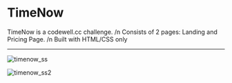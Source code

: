 # TimeNow 

TimeNow is a codewell.cc challenge.  /n
Consists of 2 pages: Landing and Pricing Page. /n
Built with HTML/CSS only
<hr>

![timenow_ss](https://user-images.githubusercontent.com/83810014/152327499-2470bfd8-c77e-4f46-bc4b-2e8cf9651fc2.PNG)

![timenow_ss2](https://user-images.githubusercontent.com/83810014/152327609-7043cac1-828f-424e-a696-d82c5ab74d42.PNG)

